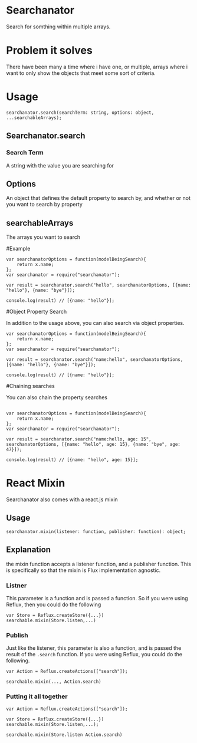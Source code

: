 # Searchanator
Search for somthing within multiple arrays.

# Problem it solves
There have been many a time where i have one, or multiple, arrays where i want to only show the objects that meet some sort of criteria. 

# Usage

```
searchanator.search(searchTerm: string, options: object, ...searchableArrays);

```

## Searchanator.search
### Search Term
A string with the value you are searching for

## Options
An object that defines the default property to search by, and whether or not you want to search by property

## searchableArrays
The arrays you want to search

#Example

```
var searchanatorOptions = function(modelBeingSearch){
	return x.name;
};
var searchanator = require("searchanator");

var result = searchanator.search("hello", searchanatorOptions, [{name: "hello"}, {name: "bye"}]);

console.log(result) // [{name: "hello"}];

```



#Object Property Search

In addition to the usage above, you can also search via object properties. 

```
var searchanatorOptions = function(modelBeingSearch){
	return x.name;
};
var searchanator = require("searchanator");

var result = searchanator.search("name:hello", searchanatorOptions, [{name: "hello"}, {name: "bye"}]);

console.log(result) // [{name: "hello"}];

```

#Chaining searches

You can also chain the property searches 

```

var searchanatorOptions = function(modelBeingSearch){
	return x.name;
};
var searchanator = require("searchanator");

var result = searchanator.search("name:hello, age: 15", searchanatorOptions, [{name: "hello", age: 15}, {name: "bye", age: 47}]);

console.log(result) // [{name: "hello", age: 15}];

```

# React Mixin

Searchanator also comes with a react.js mixin

## Usage

```
searchanator.mixin(listener: function, publisher: function): object;
```


## Explanation

the mixin function accepts a listener function, and a publisher function. This is specifically so that the mixin is Flux implementation agnostic.

### Listner 
This parameter is a function and is passed a function. So if you were using Reflux, then you could do the following 


```
var Store = Reflux.createStore({...})
searchable.mixin(Store.listen,...)

```

### Publish
Just like the listener, this parameter is also a function, and is passed the result of the `.search` function. If you were using Reflux, you could do the following.

```
var Action = Reflux.createActions(["search"]);

searchable.mixin(..., Action.search)

```

### Putting it all together

```
var Action = Reflux.createActions(["search"]);

var Store = Reflux.createStore({...})
searchable.mixin(Store.listen,...);

searchable.mixin(Store.listen Action.search)

```